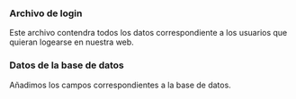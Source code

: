 ### Archivo de login
Este archivo contendra todos los datos correspondiente a los usuarios que quieran logearse en nuestra web.

### Datos de la base de datos
Añadimos los campos correspondientes a la base de datos.